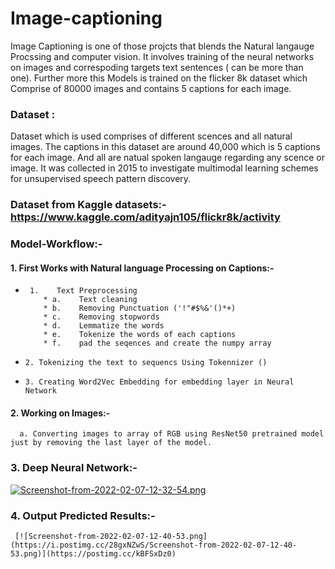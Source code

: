 # Image-captioning
Image Captioning is one of those projcts that blends the Natural langauge Procssing and computer vision. It involves training of the neural networks on images and correspoding targets text sentences ( can be more than one). Further more this Models is trained on the flicker 8k dataset which Comprise of 80000 images and contains 5 captions for each image.

### Dataset : 

Dataset which is used comprises of different scences and all natural images. The captions in this dataset are around 40,000 which is 5 captions for each image. And all are natual spoken langauge regarding any scence or image. It was collected in 2015 to investigate multimodal learning schemes for unsupervised speech pattern discovery.

### Dataset from Kaggle datasets:-  https://www.kaggle.com/adityajn105/flickr8k/activity

### Model-Workflow:- 

#### 1. First Works with Natural language Processing on Captions:-
   *      1.    Text Preprocessing
             * a.    Text cleaning
             * b.    Removing Punctuation ('!"#$%&'()*+)
             * c.    Removing stopwords
             * d.    Lemmatize the words
             * e.    Tokenize the words of each captions
             * f.    pad the seqences and create the numpy array
   *     2. Tokenizing the text to sequencs Using Tokennizer ()
   *     3. Creating Word2Vec Embedding for embedding layer in Neural Network
#### 2. Working on Images:-
      a. Converting images to array of RGB using ResNet50 pretrained model just by removing the last layer of the model.

### 3. Deep Neural Network:- 
  [![Screenshot-from-2022-02-07-12-32-54.png](https://i.postimg.cc/bJ171PwQ/Screenshot-from-2022-02-07-12-32-54.png)](https://postimg.cc/zbX219WB)
  
  ### 4. Output Predicted Results:-
        
     [![Screenshot-from-2022-02-07-12-40-53.png](https://i.postimg.cc/28gxNZwS/Screenshot-from-2022-02-07-12-40-53.png)](https://postimg.cc/kBFSxDz0)
